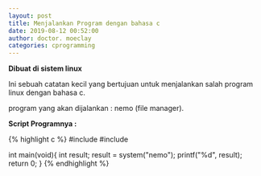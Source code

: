 ```yaml
---
layout: post
title: Menjalankan Program dengan bahasa c 
date: 2019-08-12 00:52:00
author: doctor. moeclay
categories: cprogramming
---
```


<div>
<p><b>Dibuat di sistem linux</b></p>
<p>Ini sebuah catatan kecil yang bertujuan untuk menjalankan salah program linux dengan bahasa c.</p>
<p>program yang akan dijalankan : nemo (file manager).</p>

<p><b>Script Programnya :</b></p>
{% highlight c %}
#include <stdlib.h>
#include <stdio.h>

int main(void){
  int result;
  result = system("nemo");
  printf("%d", result);
  return 0;
}
{% endhighlight %}
</div>
